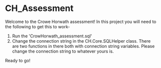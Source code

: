 # CH_Assessment

Welcome to the Crowe Horwath assessment! In this project you will need to the following to get this to work-

1. Run the 'CrowHorwath_assessment.sql'
2. Change the connection string in the CH.Core.SQLHelper class. There are two functions in there both with connection string variables. Please change the connection string to whatever yours is.

Ready to go!